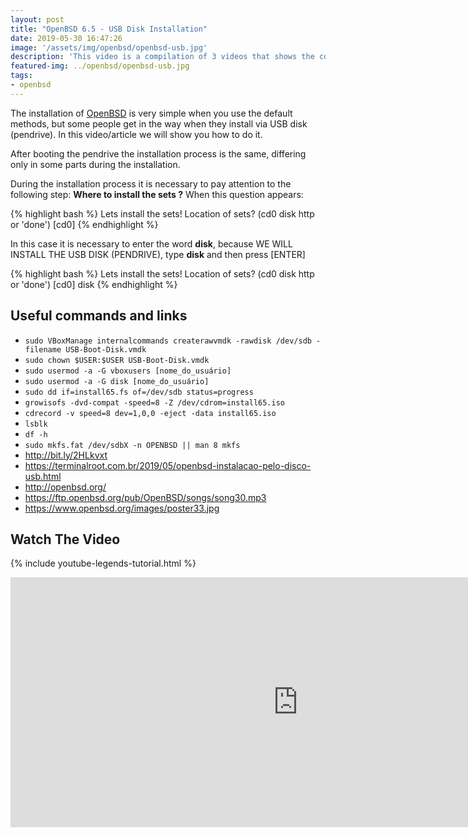 ```yaml
---
layout: post
title: "OpenBSD 6.5 - USB Disk Installation"
date: 2019-05-30 16:47:26
image: '/assets/img/openbsd/openbsd-usb.jpg'
description: 'This video is a compilation of 3 videos that shows the complete process.'
featured-img: ../openbsd/openbsd-usb.jpg
tags:
- openbsd
---
```


The installation of [OpenBSD](https://openbsd.org/) is very simple when you use the default methods, but some people get in the way when they install via USB disk (pendrive). In this video/article we will show you how to do it.

After booting the pendrive the installation process is the same, differing only in some parts during the installation.

During the installation process it is necessary to pay attention to the following step: **Where to install the sets ?** When this question appears:

{% highlight bash %}
Lets install the sets!
Location of sets? (cd0 disk http or 'done') [cd0]
{% endhighlight %}

In this case it is necessary to enter the word **disk**, because WE WILL INSTALL THE USB DISK (PENDRIVE), type **disk** and then press [ENTER]

{% highlight bash %}
Lets install the sets!
Location of sets? (cd0 disk http or 'done') [cd0] disk
{% endhighlight %}

## Useful commands and links

+ `sudo VBoxManage internalcommands createrawvmdk -rawdisk /dev/sdb -filename USB-Boot-Disk.vmdk`
+ `sudo chown $USER:$USER USB-Boot-Disk.vmdk`
+ `sudo usermod -a -G vboxusers [nome_do_usuário]`
+ `sudo usermod -a -G disk [nome_do_usuário]`
+ `sudo dd if=install65.fs of=/dev/sdb status=progress`
+ `growisofs -dvd-compat -speed=8 -Z /dev/cdrom=install65.iso`
+ `cdrecord -v speed=8 dev=1,0,0 -eject -data install65.iso`
+ `lsblk`
+ `df -h`
+ `sudo mkfs.fat /dev/sdbX -n OPENBSD || man 8 mkfs`
+ <http://bit.ly/2HLkvxt>
+ <https://terminalroot.com.br/2019/05/openbsd-instalacao-pelo-disco-usb.html>
+ <http://openbsd.org/>
+ <https://ftp.openbsd.org/pub/OpenBSD/songs/song30.mp3>
+ <https://www.openbsd.org/images/poster33.jpg>

## Watch The Video
{% include youtube-legends-tutorial.html %}

<iframe width="920" height="400" src="https://www.youtube.com/embed/EWWD56ZPVoQ" frameborder="0" allow="accelerometer; autoplay; encrypted-media; gyroscope; picture-in-picture" allowfullscreen></iframe>

